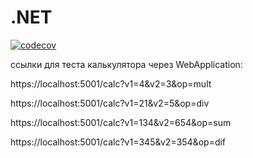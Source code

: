 # .NET
[![codecov](https://codecov.io/gh/Boobl1k/.NET/branch/2k-164/graph/badge.svg?token=ZWEUGPFD8J)](https://codecov.io/gh/Boobl1k/.NET)

ссылки для теста калькулятора через WebApplication:

https://localhost:5001/calc?v1=4&v2=3&op=mult

https://localhost:5001/calc?v1=21&v2=5&op=div

https://localhost:5001/calc?v1=134&v2=654&op=sum

https://localhost:5001/calc?v1=345&v2=354&op=dif

